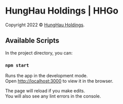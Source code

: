 # HungHau Holdings | HHGo
Copyright 2022 &copy; [HungHau Holdings](https://hunghau.vn/).

## Available Scripts

In the project directory, you can:

### `npm start`

Runs the app in the development mode.\
Open [http://localhost:3000](http://localhost:3000) to view it in the browser.

The page will reload if you make edits.\
You will also see any lint errors in the console.